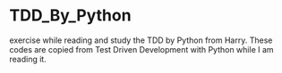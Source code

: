 # TDD_By_Python
exercise while reading and study the TDD by Python from Harry.
These codes are copied from Test Driven Development with Python while I am reading it.


